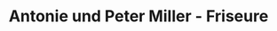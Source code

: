 ---
title: "Antonie und Peter Miller - Friseure"
url: /hoechstaedt-a-d-donau/antonie-und-peter-miller-friseure/
shop: Friseur
---